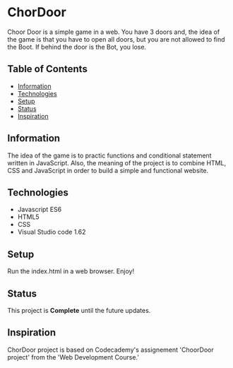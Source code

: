 # ChorDoor 

Choor Door is a simple game in a web. You have 3 doors and, the idea of the game is that you have to open all doors, but you are not allowed to find the Boot. If behind the door is the Bot, you lose. 

## Table of Contents
* [Information](#information)
* [Technologies](#technologies)
* [Setup](#setup)
* [Status](#status)
* [Inspiration](#inspiration)

## Information

The idea of the game is to practic functions and conditional statement written in JavaScript. Also, the meaning of the project is to combine HTML, CSS and JavaScript in order to build a simple and functional website. 

## Technologies 

- Javascript ES6
- HTML5
- CSS
- Visual Studio code 1.62

## Setup

Run the index.html in a web browser. Enjoy!

## Status 

This project is **Complete** until the future updates. 

## Inspiration

ChorDoor project is based on Codecademy's assignement 'ChoorDoor project' from the 'Web Development Course.'

